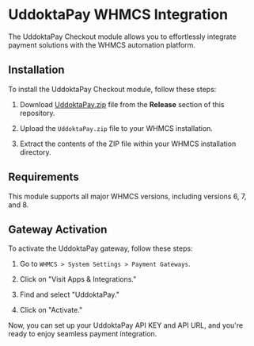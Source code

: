 # UddoktaPay WHMCS Integration

The UddoktaPay Checkout module allows you to effortlessly integrate payment solutions with the WHMCS automation platform.

## Installation

To install the UddoktaPay Checkout module, follow these steps:

1. Download [UddoktaPay.zip](https://github.com/uddoktapay/WHMCS/releases/download/v2.0.1/UddoktaPay.zip) file from the **Release** section of this repository.

2. Upload the `UddoktaPay.zip` file to your WHMCS installation.

3. Extract the contents of the ZIP file within your WHMCS installation directory.

## Requirements

This module supports all major WHMCS versions, including versions 6, 7, and 8.

## Gateway Activation

To activate the UddoktaPay gateway, follow these steps:

1. Go to `WHMCS > System Settings > Payment Gateways`.

2. Click on "Visit Apps & Integrations."

3. Find and select "UddoktaPay."

4. Click on "Activate."

Now, you can set up your UddoktaPay API KEY and API URL, and you're ready to enjoy seamless payment integration.